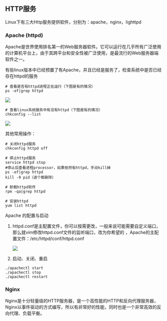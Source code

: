 ## HTTP服务

Linux下有三大Http服务提供软件，分别为：apache，nginx，lighttpd

### Apache (httpd)

Apache是世界使用排名第一的Web服务器软件。它可以运行在几乎所有广泛使用的计算机平台上，由于其跨平台和安全性被广泛使用，是最流行的Web服务器端软件之一。

有些linux版本中已经预置了有Apache，并且已经是服务了，检查系统中是否已经存在httpd的服务

```
# 查看是否有httpd进程正在运行（下图是有的情况）
ps -ef|grep httpd
```

<div>
    <image src="../template/img/httpd1.png"></image>
</div>

```
# 查看linux系统服务中有没有httpd（下图是有的情况）
chkconfig --list
```

<div>
    <image src="../template/img/httpd2.png"></image>
</div>

其他常用操作：

```
# 关闭httpd服务
chkconfig httpd off

# 停止httpd服务
service httpd stop 
#停止后查看进程processor，如果依然有httpd，手动kill掉
ps -ef|grep httpd 
kill -9 pid（逐个都删除）

# 卸载httpd软件
rpm -qa|grep httpd

# 安装httpd
yum list httpd
```

Apache 的配置与启动

1. httpd.conf是主配置文件，你可以按需更改，一般来说可能需要自定义端口，那么就vim修改httpd.conf文件的监听端口，改为你希望的 ，Apache的主配置文件：/etc/httpd/conf/httpd.conf

   <div>
       <image src="../template/img/httpd3.png"></image>
   </div>

2. 启动、关闭、重启

```
./apachectl start
./apachectl stop
./apachectl restart
```

### Nginx

Nginx是十分轻量级的HTTP服务器，是一个高性能的HTTP和反向代理服务器，Nginx以事件驱动的方式编写，所以有非常好的性能，同时也是一个非常高效的反向代理、负载平衡。